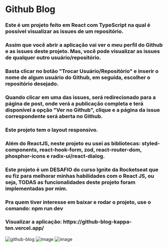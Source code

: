 <h1>Github Blog</h1>
<h3> Este é um projeto feito em React com TypeScript na qual é possível visualizar as issues de um repositório.</h3>
<h3> Assim que você abrir a aplicação vai ver o meu perfil do Github e as issues deste projeto. Mas, você pode visualizar as issues de qualquer outro usuário/repositório.</h3>
<h3> Basta clicar no botão "Trocar Usuário/Repositório" e inserir o nome de algum usuário do Github, em seguida, escolher o repositório desejado.</h3>
<h3> Quando clicar em uma das issues, será redirecionado para a página de post, onde verá a publicação completa e terá disponível a opção "Ver no Github", clique e a página da issue correspondente será aberta no Github.</h3>
<h3> Este projeto tem o layout responsivo.</h3>
<h3> Além do ReactJS, neste projeto eu usei as bibliotecas: styled-components, react-hook-form, zod, react-router-dom, phosphor-icons e radix-ui/react-dialog.</h3>
<h3> Este projeto é um DESAFIO do curso Ignite da Rocketseat que eu fiz para melhorar minhas habilidades com o React JS, ou seja, TODAS as funcionalidades deste projeto foram implementadas por mim. </h3>
<h3> Pra quem tiver interesse em baixar e rodar o projeto, use o comando: npm run dev </h3>
<h3> Visualizar a aplicação: https://github-blog-kappa-ten.vercel.app/</h3>

![github-blog](https://github.com/RobertoBMJunior/Github-Blog/assets/121899636/5d1d9b18-f744-4c80-a04d-c80739ec8d0d)
![image](https://github.com/RobertoBMJunior/Github-Blog/assets/121899636/68ad627c-86db-4c9b-9790-73fa9e768384)
![image](https://github.com/RobertoBMJunior/Github-Blog/assets/121899636/0685ee5f-6112-42fc-a705-bf2fbea4b3b4)


